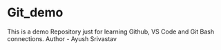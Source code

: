 # Git_demo
This is a demo Repository just for learning Github, VS Code and Git Bash connections.
Author - Ayush Srivastav
